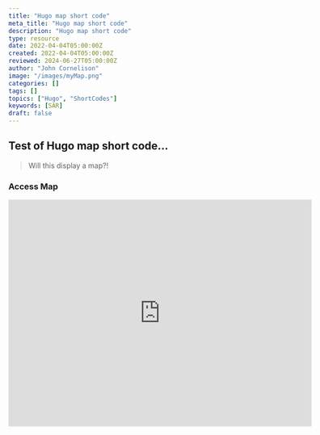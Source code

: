 ```yaml
---
title: "Hugo map short code"
meta_title: "Hugo map short code"
description: "Hugo map short code"
type: resource
date: 2022-04-04T05:00:00Z
created: 2022-04-04T05:00:00Z
reviewed: 2024-06-27T05:00:00Z
author: "John Cornelison"
image: "/images/myMap.png"
categories: []
tags: []
topics: ["Hugo", "ShortCodes"]
keywords: [SAR]
draft: false
---
```


## Test of Hugo map short code...

> Will this display a map?!

### Access Map

<iframe src="https://www.google.com/maps/embed?pb=!1m18!1m12!1m3!1d3241.377084474057!2d139.75146199999998!3d35.667716!2m3!1f0!2f0!3f0!3m2!1i1024!2i768!4f13.1!3m3!1m2!1s0x60188b933eb5098d%3A0xb799ee788fa28eb7!2seSolia+Inc.!5e0!3m2!1sen!2sjp!4v1434536695719" width="600" height="450" frameborder="0" style="border:0"></iframe>
